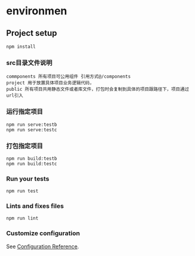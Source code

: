 # environmen

## Project setup
```
npm install
```

### src目录文件说明
```
commponents 所有项目可公用组件 引用方式@/components
project 用于放置具体项目业务逻辑代码，
public 所有项目共用静态文件或者库文件，打包时会复制到具体的项目跟路径下，项目通过url引入
```
### 运行指定项目
```
npm run serve:testb
npm run serve:testc
```

### 打包指定项目
```
npm run build:testb
npm run build:testc
```

### Run your tests
```
npm run test
```

### Lints and fixes files
```
npm run lint
```

### Customize configuration
See [Configuration Reference](https://cli.vuejs.org/config/).
